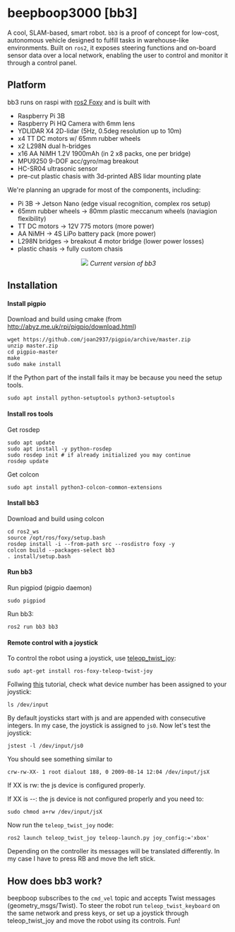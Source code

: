 # beepboop3000 [bb3]
A cool, SLAM-based, smart robot. `bb3` is a proof of concept for low-cost, autonomous vehicle designed to fulfill tasks in warehouse-like environments. Built on `ros2`, it exposes steering functions and on-board sensor data over a local network, enabling the user to control and monitor it through a control panel.

## Platform
bb3 runs on raspi with [ros2 Foxy](https://docs.ros.org/en/foxy/Installation/Ubuntu-Install-Debians.html) and is built with
- Raspberry Pi 3B
- Raspberry Pi HQ Camera with 6mm lens
- YDLIDAR X4 2D-lidar (5Hz, 0.5deg resolution up to 10m)
- x4 TT DC motors w/ 65mm rubber wheels
- x2 L298N dual h-bridges
- x16 AA NiMH 1.2V 1900mAh (in 2 x8 packs, one per bridge)
- MPU9250 9-DOF acc/gyro/mag breakout
- HC-SR04 ultrasonic sensor
- pre-cut plastic chasis with 3d-printed ABS lidar mounting plate

We're planning an upgrade for most of the components, including:
- Pi 3B -> Jetson Nano (edge visual recognition, complex ros setup)
- 65mm rubber wheels -> 80mm plastic meccanum wheels (naviagion flexibility)
- TT DC motors -> 12V 775 motors (more power)
- AA NiMH -> 4S LiPo battery pack (more power)
- L298N bridges -> breakout 4 motor bridge (lower power losses)
- plastic chasis -> fully custom chasis

<p align="center">
  <img src="https://i.imgur.com/c2YiahP.jpg" />
  <i>Current version of bb3</i>
</p>

## Installation
#### Install pigpio
Download and build using cmake (from http://abyz.me.uk/rpi/pigpio/download.html)
```
wget https://github.com/joan2937/pigpio/archive/master.zip
unzip master.zip
cd pigpio-master
make
sudo make install
```

If the Python part of the install fails it may be because you need the setup tools.
```
sudo apt install python-setuptools python3-setuptools
```

#### Install ros tools
Get rosdep
```
sudo apt update
sudo apt install -y python-rosdep
sudo rosdep init # if already initialized you may continue
rosdep update
```

Get colcon
```
sudo apt install python3-colcon-common-extensions
```

#### Install bb3
Download and build using colcon
```
cd ros2_ws
source /opt/ros/foxy/setup.bash
rosdep install -i --from-path src --rosdistro foxy -y
colcon build --packages-select bb3
. install/setup.bash
```

#### Run bb3
Run pigpiod (pigpio daemon)
```
sudo pigpiod
```

Run bb3:
```
ros2 run bb3 bb3
```

#### Remote control with a joystick 
To control the robot using a joystick, use [teleop_twist_joy](https://index.ros.org/p/teleop_twist_joy/github-ros2-teleop_twist_joy/):
```
sudo apt-get install ros-foxy-teleop-twist-joy
```
Follwing [this](http://wiki.ros.org/joy/Tutorials/ConfiguringALinuxJoystick) tutorial, check what device number has been assigned to your joystick:
```
ls /dev/input
```
By default joysticks start with js and are appended with consecutive integers. In my case, the joystick is assigned to `js0`. Now let's test the joystick:
```
jstest -l /dev/input/js0
```
You should see something similar to
```
crw-rw-XX- 1 root dialout 188, 0 2009-08-14 12:04 /dev/input/jsX
```
If XX is rw: the js device is configured properly.

If XX is --: the js device is not configured properly and you need to: 
```
sudo chmod a+rw /dev/input/jsX
```
Now run the `teleop_twist_joy` node:
```
ros2 launch teleop_twist_joy teleop-launch.py joy_config:='xbox'
```
Depending on the controller its messages will be translated differently. In my case I have to press RB and move the left stick.

## How does bb3 work?
beepboop subscribes to the `cmd_vel` topic and accepts Twist messages (geometry_msgs/Twist). To steer the robot run `teleop_twist_keyboard` on the same network and press keys, or set up a joystick through teleop_twist_joy and move the robot using its controls. Fun!
